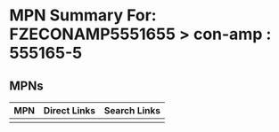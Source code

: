 



# MPN Summary For: FZECONAMP5551655 > con-amp : 555165-5

## MPNs
  

|MPN|Direct Links|Search Links|
| :--- | :--- | :--- |
||||
